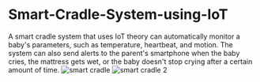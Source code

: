 # Smart-Cradle-System-using-IoT
A smart cradle system that uses IoT theory can automatically monitor a baby's parameters, such as temperature, heartbeat, and motion. The system can also send alerts to the parent's smartphone when the baby cries, the mattress gets wet, or the baby doesn't stop crying after a certain amount of time. 
![smart cradle](https://github.com/HUSSAINVALI4477/Smart-Cradle-System-using-IoT/assets/139474013/d45f3fc8-cafe-46ac-b0c3-dfe8374a0460)
![smart cradle 2](https://github.com/HUSSAINVALI4477/Smart-Cradle-System-using-IoT/assets/139474013/a2600ae3-accc-4fa8-8e38-ece7c3c359e0)


